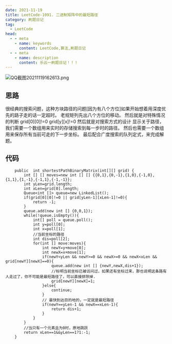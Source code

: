 ```yaml
---
date: 2021-11-19
title: LeetCode-1091. 二进制矩阵中的最短路径
category: 刷题日记
tag:
  - LeetCode
head:
  - - meta
    - name: keywords
      content: LeetCode,算法,刷题日记
  - - meta
    - name: description
      content: 乐云一刷题日记！！！
---
```

![QQ截图20211119162613.png](https://leyuna-blog-img.oss-cn-hangzhou.aliyuncs.com/image/2021-11-19/QQ截图20211119162613.png)
## 思路
很经典的搜索问题，这种方块路径的问题[因为有八个方位]如果开始想着用深度优先的路子走的话一定超时。
老规矩列先出八个方位的移动。
然后就是对特殊情况的判断
grid[0][0]!=0
grid[y][x]!=0
然后就是对搜索方式的设计
显示关于路径，我们需要一个数组用来实时的存储搜索到每一步时的路径。
然后也需要一个数组用来保存所有当前可走的下一步坐标。
最后配合广度搜索的队列定式，来完成解题。


## 代码
```
    public  int shortestPathBinaryMatrix(int[][] grid) {
        int [] [] moves=new int [] [] {{0,1},{0,-1},{1,0},{-1,0},{1,1},{1,-1},{-1,1},{-1,-1}};
        int yLen=grid.length;
        int xLen=grid[0].length;
        Queue<int []> queue=new LinkedList();
        if(grid[0][0]!=0 || grid[yLen-1][xLen-1]!=0){
            return -1;
        }
        queue.add(new int [] {0,0,1});
        while(!queue.isEmpty()){
            int[] poll = queue.poll();
            int y=poll[0];
            int x=poll[1];
            //当前坐标的路径
            int dis=poll[2];
            for(int [] move:moves){
                int newY=y+move[0];
                int newX=x+move[1];
                if(newY<yLen && newY>=0 && newX>=0 && newX<xLen && grid[newY][newX]==0){
                    queue.add(new int [] {newY,newX,dis+1});
                    //标明当前坐标已被访问过，如果还有坐标过来，那也说明这条路有人走过了，你不可能是最短路径了，可以直接排除掉.
                    grid[newY][newX]=1;
                }else{
                    continue;
                }
                // 最快到达目的地的，一定就是最短路径
                if(newY==yLen-1 && newX==xLen-1){
                    return dis+1;
                }
            }
        }
        //当只有一个元素且为0时，原地跳跃
        return xLen==1&&yLen==1?1:-1;
    }
```

